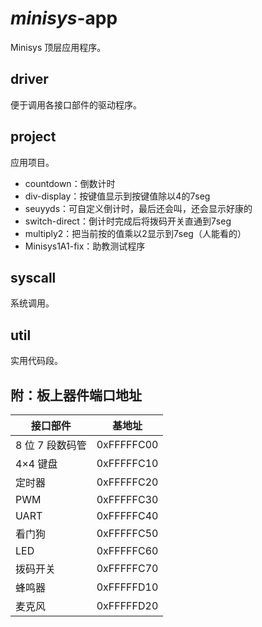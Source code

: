 # *minisys*-app

Minisys 顶层应用程序。

## driver

便于调用各接口部件的驱动程序。

## project

应用项目。

- countdown：倒数计时
- div-display：按键值显示到按键值除以4的7seg
- seuyyds：可自定义倒计时，最后还会叫，还会显示好康的
- switch-direct：倒计时完成后将拨码开关直通到7seg
- multiply2：把当前按的值乘以2显示到7seg（人能看的）
- Minisys1A1-fix：助教测试程序

## syscall

系统调用。

## util

实用代码段。

## 附：板上器件端口地址

| 接口部件        | 基地址     |
| --------------- | ---------- |
| 8 位 7 段数码管 | 0xFFFFFC00 |
| 4×4 键盘        | 0xFFFFFC10 |
| 定时器          | 0xFFFFFC20 |
| PWM             | 0xFFFFFC30 |
| UART            | 0xFFFFFC40 |
| 看门狗          | 0xFFFFFC50 |
| LED             | 0xFFFFFC60 |
| 拨码开关        | 0xFFFFFC70 |
| 蜂鸣器          | 0xFFFFFD10 |
| 麦克风          | 0xFFFFFD20 |

